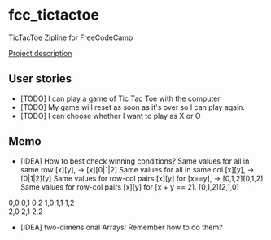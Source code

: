 # fcc_tictactoe
TicTacToe Zipline for FreeCodeCamp

[Project description](https://www.freecodecamp.com/challenges/build-a-tic-tac-toe-game)

## User stories
- [TODO] I can play a game of Tic Tac Toe with the computer
- [TODO] My game will reset as soon as it's over so I can play again.
- [TODO] I can choose whether I want to play as X or O


## Memo
- [IDEA] How to best check winning conditions?
Same values for all in same row [x][y], -> [x][0|1|2]
Same values for all in same col [x][y], -> [0|1|2][y]
Same values for row-col pairs [x][y] for [x==y], -> [0,1,2][0,1,2]
Same values for row-col pairs [x][y] for [x + y == 2]. [0,1,2][2,1,0]

0,0 0,1 0,2
1,0 1,1 1,2  
2,0 2,1 2,2

- [IDEA] two-dimensional Arrays! Remember how to do them?
